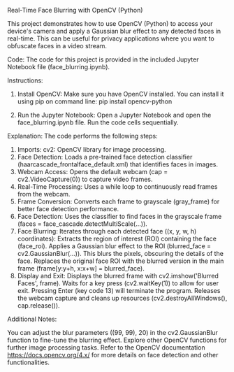 Real-Time Face Blurring with OpenCV (Python)

This project demonstrates how to use OpenCV (Python) to access your device's camera and apply a Gaussian blur effect to any detected faces in real-time. This can be useful for privacy applications where you want to obfuscate faces in a video stream.

Code:
The code for this project is provided in the included Jupyter Notebook file (face_blurring.ipynb).

Instructions:

1. Install OpenCV:
Make sure you have OpenCV installed. You can install it using pip on command line:
pip install opencv-python

2. Run the Jupyter Notebook:
Open a Jupyter Notebook and open the face_blurring.ipynb file. Run the code cells sequentially.

Explanation:
The code performs the following steps:
1. Imports:
cv2: OpenCV library for image processing.
2. Face Detection:
Loads a pre-trained face detection classifier (haarcascade_frontalface_default.xml) that identifies faces in images.
3. Webcam Access:
Opens the default webcam (cap = cv2.VideoCapture(0)) to capture video frames.
4. Real-Time Processing:
Uses a while loop to continuously read frames from the webcam.
5. Frame Conversion:
Converts each frame to grayscale (gray_frame) for better face detection performance.
6. Face Detection:
Uses the classifier to find faces in the grayscale frame (faces = face_cascade.detectMultiScale(...)).
7. Face Blurring:
Iterates through each detected face ((x, y, w, h) coordinates):
Extracts the region of interest (ROI) containing the face (face_roi).
Applies a Gaussian blur effect to the ROI (blurred_face = cv2.GaussianBlur(...)). This blurs the pixels, obscuring the details of the face.
Replaces the original face ROI with the blurred version in the main frame (frame[y:y+h, x:x+w] = blurred_face).
8. Display and Exit:
Displays the blurred frame with cv2.imshow('Blurred Faces', frame).
Waits for a key press (cv2.waitKey(1)) to allow for user exit. Pressing Enter (key code 13) will terminate the program.
Releases the webcam capture and cleans up resources (cv2.destroyAllWindows(), cap.release()).

Additional Notes:

You can adjust the blur parameters ((99, 99), 20) in the cv2.GaussianBlur function to fine-tune the blurring effect.
Explore other OpenCV functions for further image processing tasks.
Refer to the OpenCV documentation https://docs.opencv.org/4.x/ for more details on face detection and other functionalities.

